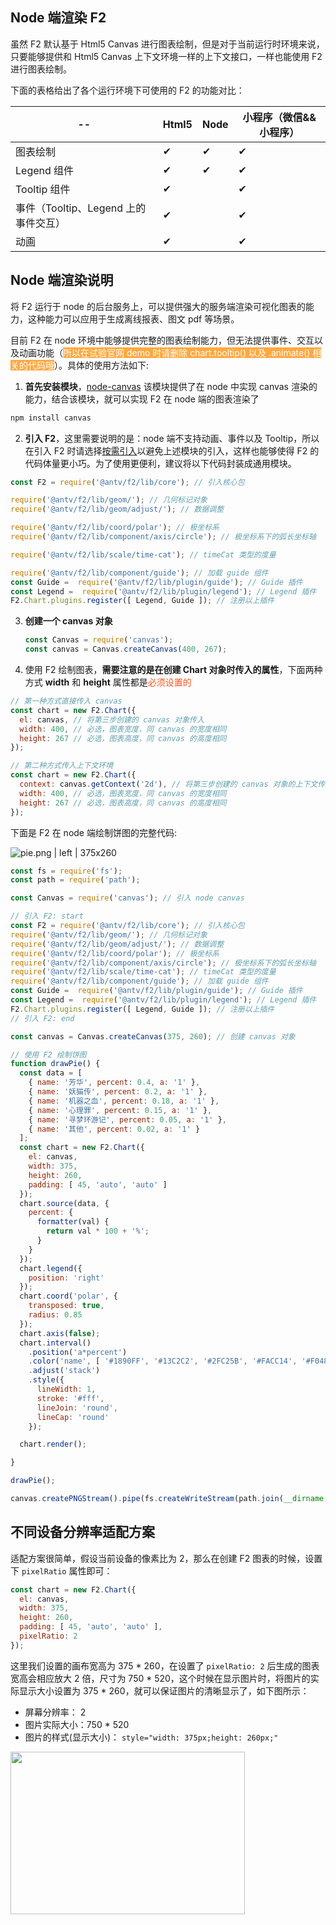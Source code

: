 <!--
index: 10
title: Node 端渲染 F2
-->

## Node 端渲染 F2

虽然 F2 默认基于 Html5 Canvas 进行图表绘制，但是对于当前运行时环境来说，只要能够提供和 Html5 Canvas 上下文环境一样的上下文接口，一样也能使用 F2 进行图表绘制。

下面的表格给出了各个运行环境下可使用的 F2 的功能对比：

 -- | Html5 | Node  | 小程序（微信&&小程序） |
 ----- | ----- | ----- | ----- |
图表绘制 | ✔︎ | ✔︎  | ✔︎ |
Legend 组件 | ✔︎  | ✔︎ | ✔︎ |
Tooltip 组件 | ✔︎ | | ✔︎ |
事件（Tooltip、Legend 上的事件交互） | ✔︎ |   | ✔︎ |
动画 | ✔︎ |   | ✔︎ |

## Node 端渲染说明

将 F2 运行于 node 的后台服务上，可以提供强大的服务端渲染可视化图表的能力，这种能力可以应用于生成离线报表、图文 pdf 等场景。

目前 F2 在 node 环境中能够提供完整的图表绘制能力，但无法提供事件、交互以及动画功能（<span data-type="color" style="color: rgb(255, 255, 255);"><span data-type="background" style="background-color: rgb(255, 169, 64);">所以在试验官网 demo 时请删除 chart.tooltip() 以及 .animate() 相关的代码哦</span></span>）。具体的使用方法如下:

1. **首先安装模块**，[node-canvas](https://github.com/Automattic/node-canvas)
    该模块提供了在 node 中实现 canvas 渲染的能力，结合该模块，就可以实现 F2 在 node 端的图表渲染了

```bash
npm install canvas
```

2. **引入 F2**，这里需要说明的是：node 端不支持动画、事件以及 Tooltip，所以在引入 F2 时请选择[按需引入](./require-on-demand.html)以避免上述模块的引入，这样也能够使得 F2 的代码体量更小巧。为了使用更便利，建议将以下代码封装成通用模块。

```javascript
const F2 = require('@antv/f2/lib/core'); // 引入核心包

require('@antv/f2/lib/geom/'); // 几何标记对象
require('@antv/f2/lib/geom/adjust/'); // 数据调整

require('@antv/f2/lib/coord/polar'); // 极坐标系
require('@antv/f2/lib/component/axis/circle'); // 极坐标系下的弧长坐标轴

require('@antv/f2/lib/scale/time-cat'); // timeCat 类型的度量

require('@antv/f2/lib/component/guide'); // 加载 guide 组件
const Guide =  require('@antv/f2/lib/plugin/guide'); // Guide 插件
const Legend =  require('@antv/f2/lib/plugin/legend'); // Legend 插件
F2.Chart.plugins.register([ Legend, Guide ]); // 注册以上插件
```

3. **创建一个 canvas 对象** 

    ```javascript
    const Canvas = require('canvas');
    const canvas = Canvas.createCanvas(400, 267);
    ```
    
4. 使用 F2 绘制图表，**需要注意的是在创建 Chart 对象时传入的属性**，下面两种方式 **width** 和 **height** 属性都是<span data-type="color" style="color: rgb(250, 84, 28);">必须设置的</span>

```javascript
// 第一种方式直接传入 canvas
const chart = new F2.Chart({
  el: canvas, // 将第三步创建的 canvas 对象传入
  width: 400, // 必选，图表宽度，同 canvas 的宽度相同
  height: 267 // 必选，图表高度，同 canvas 的高度相同
});

// 第二种方式传入上下文环境
const chart = new F2.Chart({
  context: canvas.getContext('2d'), // 将第三步创建的 canvas 对象的上下文传入
  width: 400, // 必选，图表宽度，同 canvas 的宽度相同
  height: 267 // 必选，图表高度，同 canvas 的高度相同
});
```

下面是 F2 在 node 端绘制饼图的完整代码:

![pie.png | left | 375x260](https://cdn.yuque.com/lark/0/2018/png/514/1524314241103-865e6682-9508-4bb3-9f30-676bf0042d58.png "")


```javascript
const fs = require('fs');
const path = require('path');

const Canvas = require('canvas'); // 引入 node canvas

// 引入 F2: start
const F2 = require('@antv/f2/lib/core'); // 引入核心包
require('@antv/f2/lib/geom/'); // 几何标记对象
require('@antv/f2/lib/geom/adjust/'); // 数据调整
require('@antv/f2/lib/coord/polar'); // 极坐标系
require('@antv/f2/lib/component/axis/circle'); // 极坐标系下的弧长坐标轴
require('@antv/f2/lib/scale/time-cat'); // timeCat 类型的度量
require('@antv/f2/lib/component/guide'); // 加载 guide 组件
const Guide =  require('@antv/f2/lib/plugin/guide'); // Guide 插件
const Legend =  require('@antv/f2/lib/plugin/legend'); // Legend 插件
F2.Chart.plugins.register([ Legend, Guide ]); // 注册以上插件
// 引入 F2: end

const canvas = Canvas.createCanvas(375, 260); // 创建 canvas 对象

// 使用 F2 绘制饼图
function drawPie() {
  const data = [
    { name: '芳华', percent: 0.4, a: '1' },
    { name: '妖猫传', percent: 0.2, a: '1' },
    { name: '机器之血', percent: 0.18, a: '1' },
    { name: '心理罪', percent: 0.15, a: '1' },
    { name: '寻梦环游记', percent: 0.05, a: '1' },
    { name: '其他', percent: 0.02, a: '1' }
  ];
  const chart = new F2.Chart({
    el: canvas,
    width: 375,
    height: 260,
    padding: [ 45, 'auto', 'auto' ]
  });
  chart.source(data, {
    percent: {
      formatter(val) {
        return val * 100 + '%';
      }
    }
  });
  chart.legend({
    position: 'right'
  });
  chart.coord('polar', {
    transposed: true,
    radius: 0.85
  });
  chart.axis(false);
  chart.interval()
    .position('a*percent')
    .color('name', [ '#1890FF', '#13C2C2', '#2FC25B', '#FACC14', '#F04864', '#8543E0' ])
    .adjust('stack')
    .style({
      lineWidth: 1,
      stroke: '#fff',
      lineJoin: 'round',
      lineCap: 'round'
    });

  chart.render();

}

drawPie();

canvas.createPNGStream().pipe(fs.createWriteStream(path.join(__dirname, 'pie.png'))) // 导出图片
```

## 不同设备分辨率适配方案

适配方案很简单，假设当前设备的像素比为 2，那么在创建 F2 图表的时候，设置下 `pixelRatio` 属性即可：

```js
const chart = new F2.Chart({
  el: canvas,
  width: 375,
  height: 260,
  padding: [ 45, 'auto', 'auto' ],
  pixelRatio: 2
});
```

这里我们设置的画布宽高为 375 * 260，在设置了 `pixelRatio: 2` 后生成的图表宽高会相应放大 2 倍，尺寸为 750 * 520，这个时候在显示图片时，将图片的实际显示大小设置为 375 * 260，就可以保证图片的清晰显示了，如下图所示：

- 屏幕分辨率： 2
- 图片实际大小：750 * 520
- 图片的样式(显示大小)： `style="width: 375px;height: 260px;"`

<img src="https://gw.alipayobjects.com/zos/rmsportal/IWrhQtTcEaBxGnXsPwiP.png" style="width: 375px;height: 260px;">
